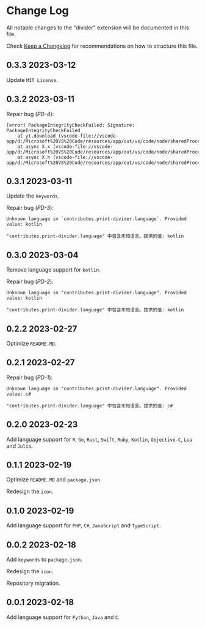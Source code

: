 # Change Log

All notable changes to the "divider" extension will be documented in this file.

Check [Keep a Changelog](http://keepachangelog.com/) for recommendations on how to structure this file.

## 0.3.3 2023-03-12

Update `MIT License`.

## 0.3.2 2023-03-11

Repair bug (*PD-4*):

```plaintext
[error] PackageIntegrityCheckFailed: Signature: PackageIntegrityCheckFailed
    at yt.download (vscode-file://vscode-app/d:/Microsoft%20VS%20Code/resources/app/out/vs/code/node/sharedProcess/sharedProcessMain.js:91:468)
    at async X.x (vscode-file://vscode-app/d:/Microsoft%20VS%20Code/resources/app/out/vs/code/node/sharedProcess/sharedProcessMain.js:91:20760)
    at async X.h (vscode-file://vscode-app/d:/Microsoft%20VS%20Code/resources/app/out/vs/code/node/sharedProcess/sharedProcessMain.js:91:18897)
```

## 0.3.1 2023-03-11

Update the `keywords`.

Repair bug (*PD-3*):

```plaintext
Unknown language in `contributes.print-divider.language`. Provided value: kotlin

"contributes.print-divider.language" 中包含未知语言。提供的值: kotlin
```

## 0.3.0 2023-03-04

Remove language support for `kotlin`.

Repair bug (*PD-2*):

```plaintext
Unknown language in "contributes.print-divider.language". Provided value: kotlin

"contributes.print-divider.language" 中包含未知语言。提供的值: kotlin
```

## 0.2.2 2023-02-27

Optimize `README.MD`.

## 0.2.1 2023-02-27

Repair bug (*PD-1*):

```plaintext
Unknown language in "contributes.print-divider.language". Provided value: c#

"contributes.print-divider.language" 中包含未知语言。提供的值: c#
```

## 0.2.0 2023-02-23

Add language support for `R`, `Go`, `Rust`, `Swift`, `Ruby`, `Kotlin`, `Objective-C`, `Lua` and `Julia`.

## 0.1.1 2023-02-19

Optimize `README.MD` and `package.json`.

Redesign the `icon`.

## 0.1.0 2023-02-19

Add language support for `PHP`, `C#`, `JavaScript` and `TypeScript`.

## 0.0.2 2023-02-18

Add `keywords` to `package.json`.

Redesign the `icon`.

Repository migration.

## 0.0.1 2023-02-18

Add language support for `Python`, `Java` and `C`.
